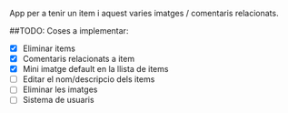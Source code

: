 App per a tenir un item i aquest varies imatges / comentaris relacionats.


##TODO:
Coses a implementar:
- [x] Eliminar items
- [x] Comentaris relacionats a item
- [x] Mini imatge default en la llista de items
- [ ] Editar el nom/descripcio dels items
- [ ] Eliminar les imatges
- [ ] Sistema de usuaris 